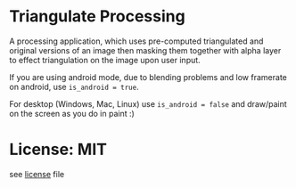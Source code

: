# Triangulate Processing

A processing application, which uses pre-computed triangulated and original versions of an image then masking them together with alpha layer to effect triangulation on the image upon user input.

If you are using android mode, due to blending problems and low framerate on android, use <code>is_android = true</code>.

For desktop (Windows, Mac, Linux) use <code>is_android = false</code> and draw/paint on the screen as you do in paint :)

# License: MIT

see [license](./LICENSE) file
